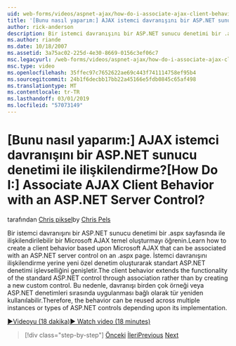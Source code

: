 ```yaml
---
uid: web-forms/videos/aspnet-ajax/how-do-i-associate-ajax-client-behavior-with-an-aspnet-server-control
title: '[Bunu nasıl yaparım:] AJAX istemci davranışını bir ASP.NET sunucu denetimi ile ilişkilendirme? | Microsoft Docs'
author: rick-anderson
description: Bir istemci davranışını bir ASP.NET sunucu denetimi bir .aspx sayfasında ile ilişkilendirilebilir bir Microsoft AJAX temel oluşturmayı öğrenin. İstemci davranışını e...
ms.author: riande
ms.date: 10/18/2007
ms.assetid: 3a75ac02-225d-4e30-8669-0156c3ef06c7
msc.legacyurl: /web-forms/videos/aspnet-ajax/how-do-i-associate-ajax-client-behavior-with-an-aspnet-server-control
msc.type: video
ms.openlocfilehash: 35ffec97c7652622ae69c443f741114758ef95b4
ms.sourcegitcommit: 24b1f6decbb17bb22a45166e5fdb0845c65af498
ms.translationtype: MT
ms.contentlocale: tr-TR
ms.lasthandoff: 03/01/2019
ms.locfileid: "57073149"
---
```

<a name="how-do-i-associate-ajax-client-behavior-with-an-aspnet-server-control"></a><span data-ttu-id="af90d-105">[Bunu nasıl yaparım:] AJAX istemci davranışını bir ASP.NET sunucu denetimi ile ilişkilendirme?</span><span class="sxs-lookup"><span data-stu-id="af90d-105">[How Do I:] Associate AJAX Client Behavior with an ASP.NET Server Control?</span></span>
====================
<span data-ttu-id="af90d-106">tarafından [Chris piksel](https://twitter.com/chrispels)</span><span class="sxs-lookup"><span data-stu-id="af90d-106">by [Chris Pels](https://twitter.com/chrispels)</span></span>

<span data-ttu-id="af90d-107">Bir istemci davranışını bir ASP.NET sunucu denetimi bir .aspx sayfasında ile ilişkilendirilebilir bir Microsoft AJAX temel oluşturmayı öğrenin.</span><span class="sxs-lookup"><span data-stu-id="af90d-107">Learn how to create a client behavior based upon Microsoft AJAX that can be associated with an ASP.NET server control on an .aspx page.</span></span> <span data-ttu-id="af90d-108">İstemci davranışını ilişkilendirme yerine yeni özel denetim oluşturarak standart ASP.NET denetimi işlevselliğini genişletir.</span><span class="sxs-lookup"><span data-stu-id="af90d-108">The client behavior extends the functionality of the standard ASP.NET control through association rather than by creating a new custom control.</span></span> <span data-ttu-id="af90d-109">Bu nedenle, davranışı birden çok örneği veya ASP.NET denetimleri sırasında uygulanması bağlı olarak tür yeniden kullanılabilir.</span><span class="sxs-lookup"><span data-stu-id="af90d-109">Therefore, the behavior can be reused across multiple instances or types of ASP.NET controls depending upon its implementation.</span></span>

[<span data-ttu-id="af90d-110">&#9654;Videoyu (18 dakika)</span><span class="sxs-lookup"><span data-stu-id="af90d-110">&#9654; Watch video (18 minutes)</span></span>](https://channel9.msdn.com/Blogs/ASP-NET-Site-Videos/how-do-i-associate-ajax-client-behavior-with-an-aspnet-server-control)

> [!div class="step-by-step"]
> <span data-ttu-id="af90d-111">[Önceki](how-do-i-build-custom-server-controls-that-work-with-or-without-aspnet-ajax.md)
> [İleri](how-do-i-retrieve-values-from-server-side-ajax-controls.md)</span><span class="sxs-lookup"><span data-stu-id="af90d-111">[Previous](how-do-i-build-custom-server-controls-that-work-with-or-without-aspnet-ajax.md)
[Next](how-do-i-retrieve-values-from-server-side-ajax-controls.md)</span></span>
